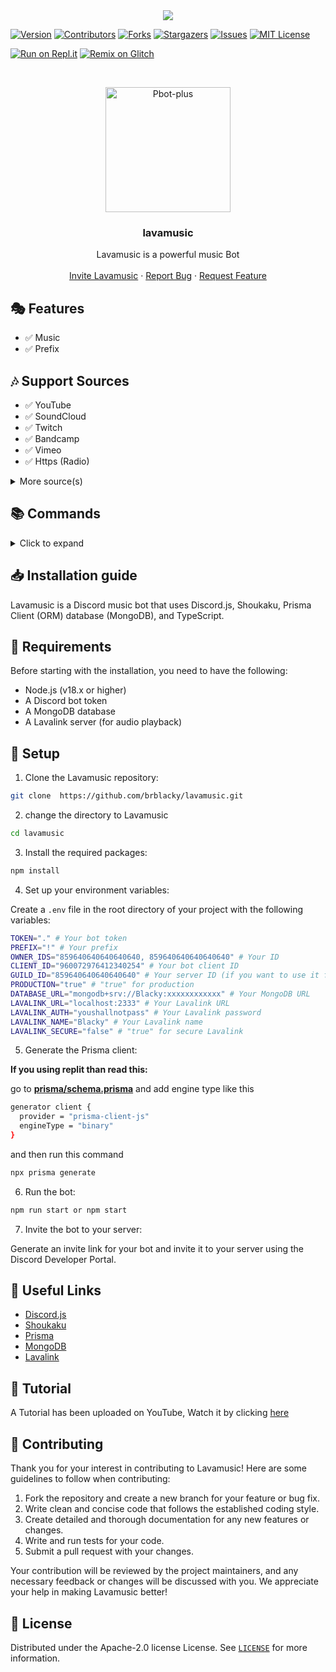

<center><img src="https://capsule-render.vercel.app/api?type=waving&color=gradient&height=200&section=header&text=Lavamusic&fontSize=80&fontAlignY=35&animation=twinkling&fontColor=gradient" /></center>

[![Version][version-shield]](version-url)
[![Contributors][contributors-shield]][contributors-url]
[![Forks][forks-shield]][forks-url]
[![Stargazers][stars-shield]][stars-url]
[![Issues][issues-shield]][issues-url]
[![MIT License][license-shield]][license-url]

[![Run on Repl.it](https://repl.it/badge/github/brblacky/lavamusic)](https://repl.it/github/brblacky/lavamusic)
[![Remix on Glitch](https://cdn.glitch.com/2703baf2-b643-4da7-ab91-7ee2a2d00b5b%2Fremix-button.svg)](https://glitch.com/edit/#!/import/github/brblacky/lavamusic)

<!-- PROJECT LOGO -->
<br />
<p align="center">
  <a href="https://github.com/brblacky/lavamusic">
    <img src="https://media.discordapp.net/attachments/876035356460462090/887728792926290091/20210820_124325.png" alt="Pbot-plus" width="200" height="200">
  </a>

  <h3 align="center">lavamusic</h3>

  <p align="center">
    Lavamusic is a powerful music Bot
    <br />
    <br />
    <a href="https://discord.com/api/oauth2/authorize?client_id=875635121770889257&permissions=8&scope=bot%20applications.commands">Invite Lavamusic</a>
    ·
    <a href="https://github.com/brblacky/lavamusic/issues">Report Bug</a>
    ·
    <a href="https://github.com/brblacky/lavamusic/issues">Request Feature</a>
  </p>
</p>


## 🎭 Features

- ✅ Music
- ✅ Prefix

## 🎶 Support Sources

- ✅ YouTube
- ✅ SoundCloud
- ✅ Twitch
- ✅ Bandcamp
- ✅ Vimeo
- ✅ Https (Radio)
<details><summary>More source(s)</summary>

**Plugins (Require: LavaLink v3.6.x)**

- [x] [LavaSrc](https://github.com/TopiSenpai/LavaSrc)
- Spotify
- Deezer
- Apple
- Yandex

- [x] [skybot-lavalink-plugin](https://github.com/DuncteBot/skybot-lavalink-plugin)
- Mixcloud
- Ocremix
- Clyp
- Reddit
- Getyarn
- TikTok
- PornHub
- Soundgasm

- **Need Help with plugins?** Join our [Discord Server](https://discord.gg/ns8CTk9J3e) and ask in the `#support` channel.

</details>

## 📚 Commands

<details><summary>Click to expand</summary>

| Name | Description |
|------|-------------|
| prefix | Shows the bot's prefix |
|      | Options     |
|      |-------------|
|      | prefix: The prefix you want to set |
| about | Shows information about the bot |
|      | None        |
| help | Shows the help menu |
|      | Options     |
|      |-------------|
|      | command: The command you want to get info on |
| info | Ingormation about the bot |
|      | None        |
| invite | Sends the bot's invite link |
|      | None        |
| ping | Shows the bot's ping |
|      | None        |
| clearqueue | Clears the queue |
|      | None        |
| join | Joins the voice channel |
|      | None        |
| leave | Leaves the voice channel |
|      | None        |
| nowplaying | Shows the currently playing song |
|      | None        |
| play | Plays a song from YouTube or Spotify |
|      | Options     |
|      |-------------|
|      | song: The song you want to play |
| pause | Pauses the current song |
|      | None        |
| queue | Shows the current queue |
|      | None        |
| remove | Removes a song from the queue |
|      | Options     |
|      |-------------|
|      | song: The song number |
| resume | Resumes the current song |
|      | None        |
| seek | Seeks to a certain time in the song |
|      | None        |
| shuffle | Shuffles the queue |
|      | None        |
| skip | Skips the current song |
|      | None        |
| skipto | Skips to a specific song in the queue |
|      | None        |
| stop | Stops the music and clears the queue |
|      | None        |
| volume | Sets the volume of the player |
|      | Options     |
|      |-------------|
|      | number: The volume you want to set |


</details>

## 📥 Installation guide

Lavamusic is a Discord music bot that uses Discord.js, Shoukaku, Prisma Client (ORM) database (MongoDB), and TypeScript.

## 🔧 Requirements

Before starting with the installation, you need to have the following:

- Node.js (v18.x or higher)
- A Discord bot token
- A MongoDB database
- A Lavalink server (for audio playback)

## 📝 Setup

1. Clone the Lavamusic repository:
  
  ```bash
  git clone  https://github.com/brblacky/lavamusic.git
```
2. change the directory to Lavamusic
```bash
cd lavamusic
```
3. Install the required packages:

```bash
npm install
```

4. Set up your environment variables:

Create a `.env` file in the root directory of your project with the following variables:
  
  ```bash
TOKEN="." # Your bot token
PREFIX="!" # Your prefix
OWNER_IDS="859640640640640640, 859640640640640640" # Your ID
CLIENT_ID="960072976412340254" # Your bot client ID
GUILD_ID="859640640640640640" # Your server ID (if you want to use it for a single server)
PRODUCTION="true" # "true" for production
DATABASE_URL="mongodb+srv://Blacky:xxxxxxxxxxxx" # Your MongoDB URL
LAVALINK_URL="localhost:2333" # Your Lavalink URL
LAVALINK_AUTH="youshallnotpass" # Your Lavalink password
LAVALINK_NAME="Blacky" # Your Lavalink name
LAVALINK_SECURE="false" # "true" for secure Lavalink
```
5. Generate the Prisma client:

**If you using replit than read this:** 

go to **[prisma/schema.prisma](https://github.com/brblacky/lavamusic/blob/main/prisma/schema.prisma)** and add engine type like this

```bash
generator client {
  provider = "prisma-client-js"
  engineType = "binary"
}
```
 and then run this command
  
  ```bash
  npx prisma generate
```

6. Run the bot:
  
  ```bash
  npm run start or npm start
```

7. Invite the bot to your server:

Generate an invite link for your bot and invite it to your server using the Discord Developer Portal.

## 🔗 Useful Links

- [Discord.js](https://discord.js.org/)
- [Shoukaku](https://github.com/Deivu/Shoukaku)
- [Prisma](https://www.prisma.io/)
- [MongoDB](https://www.mongodb.com/)
- [Lavalink](https://github.com/freyacodes/Lavalink)


## 📝 Tutorial

A Tutorial has been uploaded on YouTube, Watch it by clicking [here](https://youtu.be/x5lQD2rguz0)

## 📜 Contributing

Thank you for your interest in contributing to Lavamusic! Here are some guidelines to follow when contributing:

1. Fork the repository and create a new branch for your feature or bug fix.
2. Write clean and concise code that follows the established coding style.
3. Create detailed and thorough documentation for any new features or changes.
4. Write and run tests for your code.
5. Submit a pull request with your changes.

Your contribution will be reviewed by the project maintainers, and any necessary feedback or changes will be discussed with you. We appreciate your help in making Lavamusic better!

## 🔐 License

Distributed under the Apache-2.0 license License. See [`LICENSE`](https://github.com/brblacky/lavamusic/blob/master/LICENSE) for more information.

[version-shield]: https://img.shields.io/github/package-json/v/brblacky/lavamusic?style=for-the-badge
[version-url]: https://github.com/brblacky/lavamusic
[contributors-shield]: https://img.shields.io/github/contributors/brblacky/lavamusic.svg?style=for-the-badge
[contributors-url]: https://github.com/brblacky/lavamusic/graphs/contributors
[forks-shield]: https://img.shields.io/github/forks/brblacky/lavamusic.svg?style=for-the-badge
[forks-url]: https://github.com/brblacky/lavamusic/network/members
[stars-shield]: https://img.shields.io/github/stars/brblacky/lavamusic.svg?style=for-the-badge
[stars-url]: https://github.com/brblacky/lavamusic/stargazers
[issues-shield]: https://img.shields.io/github/issues/brblacky/lavamusic.svg?style=for-the-badge
[issues-url]: https://github.com/brblacky/lavamusic/issues
[license-shield]: https://img.shields.io/github/license/brblacky/lavamusic.svg?style=for-the-badge
[license-url]: https://github.com/brblacky/lavamusic/blob/master/LICENSE
[spon-img]: https://media.discordapp.net/attachments/979364157541462066/982734017671606322/Vultr_Logo_Download_Vector.png
